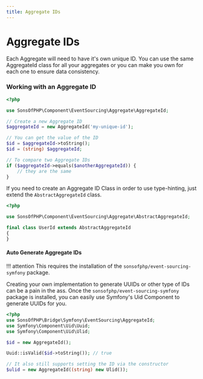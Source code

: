 ```yaml
---
title: Aggregate IDs
---
```


# Aggregate IDs

Each Aggregate will need to have it's own unique ID. You can use the same
AggregateId class for all your aggregates or you can make you own for each one
to ensure data consistency.

### Working with an Aggregate ID

```php
<?php

use SonsOfPHP\Component\EventSourcing\Aggregate\AggregateId;

// Create a new Aggregate ID
$aggregateId = new AggregateId('my-unique-id');

// You can get the value of the ID
$id = $aggregateId->toString();
$id = (string) $aggregateId;

// To compare two Aggregate IDs
if ($aggregateId->equals($anotherAggregateId)) {
    // they are the same
}
```

If you need to create an Aggregate ID Class in order to use type-hinting, just
extend the `AbstractAggregateId` class.

```php
<?php

use SonsOfPHP\Component\EventSourcing\Aggregate\AbstractAggregateId;

final class UserId extends AbstractAggregateId
{
}
```

#### Auto Generate Aggregate IDs

!!! attention
    This requires the installation of the `sonsofphp/event-sourcing-symfony` package.

Creating your own implementation to generate UUIDs or other type of IDs can be a
pain in the ass. Once the `sonsofphp/event-sourcing-symfony` package is
installed, you can easily use Symfony's Uid Component to generate UUIDs for you.

```php
<?php
use SonsOfPHP\Bridge\Symfony\EventSourcing\AggregateId;
use Symfony\Component\Uid\Uuid;
use Symfony\Component\Uid\Ulid;

$id = new AggregateId();

Uuid::isValid($id->toString()); // true

// It also still supports setting the ID via the constructor
$ulid = new AggregateId((string) new Ulid());
```
